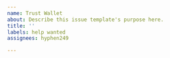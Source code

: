 ```yaml
---
name: Trust Wallet
about: Describe this issue template's purpose here.
title: ''
labels: help wanted
assignees: hyphen249

---
```



